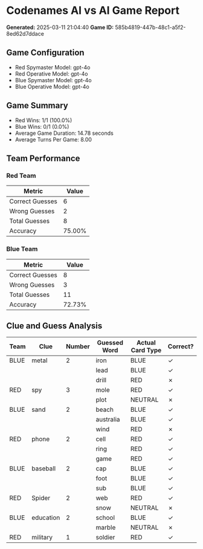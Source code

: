 # Codenames AI vs AI Game Report
**Generated:** 2025-03-11 21:04:40
**Game ID:** 585b4819-447b-48c1-a5f2-8ed62d7ddace

## Game Configuration
- Red Spymaster Model: gpt-4o
- Red Operative Model: gpt-4o
- Blue Spymaster Model: gpt-4o
- Blue Operative Model: gpt-4o

## Game Summary
- Red Wins: 1/1 (100.0%)
- Blue Wins: 0/1 (0.0%)
- Average Game Duration: 14.78 seconds
- Average Turns Per Game: 8.00

## Team Performance

### Red Team
| Metric | Value |
| ------ | ----- |
| Correct Guesses | 6 |
| Wrong Guesses | 2 |
| Total Guesses | 8 |
| Accuracy | 75.00% |

### Blue Team
| Metric | Value |
| ------ | ----- |
| Correct Guesses | 8 |
| Wrong Guesses | 3 |
| Total Guesses | 11 |
| Accuracy | 72.73% |

## Clue and Guess Analysis

| Team | Clue | Number | Guessed Word | Actual Card Type | Correct? |
| ---- | ---- | ------ | ------------ | ---------------- | -------- |
| BLUE | metal | 2 | iron | BLUE | ✓ |
| | | | lead | BLUE | ✓ |
| | | | drill | RED | ✗ |
| RED | spy | 3 | mole | RED | ✓ |
| | | | plot | NEUTRAL | ✗ |
| BLUE | sand | 2 | beach | BLUE | ✓ |
| | | | australia | BLUE | ✓ |
| | | | wind | RED | ✗ |
| RED | phone | 2 | cell | RED | ✓ |
| | | | ring | RED | ✓ |
| | | | game | RED | ✓ |
| BLUE | baseball | 2 | cap | BLUE | ✓ |
| | | | foot | BLUE | ✓ |
| | | | sub | BLUE | ✓ |
| RED | Spider | 2 | web | RED | ✓ |
| | | | snow | NEUTRAL | ✗ |
| BLUE | education | 2 | school | BLUE | ✓ |
| | | | marble | NEUTRAL | ✗ |
| RED | military | 1 | soldier | RED | ✓ |